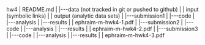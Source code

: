 hw4
|   README.md
|
|---data (not tracked in git or pushed to github)
|   |   input (symbolic links)
|   |   output (analytic data sets)
|
|---submission1
|   |---code
|   |---analysis
|   |---results
|   |   ephraim-m-hwk4-1.pdf
|
|---submission2
|   |---code
|   |---analysis
|   |---results
|   |   ephraim-m-hwk4-2.pdf
|
|---submission3
|   |---code
|   |---analysis
|   |---results
|   |   ephraim-m-hwk4-3.pdf